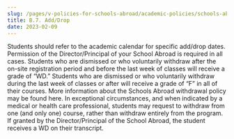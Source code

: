 ```yaml
---
slug: /pages/v-policies-for-schools-abroad/academic-policies/schools-abroad-b-7-add-drop
title: B.7. Add/Drop
date: 2023-02-09
---
```


Students should refer to the academic calendar for specific add/drop dates.  Permission of the Director/Principal of your School Abroad is required in all cases.
Students who are dismissed or who voluntarily withdraw after the on-site registration period and before the last week of classes will receive a grade of “WD.”  Students who are dismissed or who voluntarily withdraw during the last week of classes or after will receive a grade of “F” in all of their courses.  More information about the Schools Abroad withdrawal policy may be found here.
In exceptional circumstances, and when indicated by a medical or health care professional, students may request to withdraw from one (and only one) course, rather than withdraw entirely from the program. If granted by the Director/Principal of the School Abroad, the student receives a WD on their transcript.